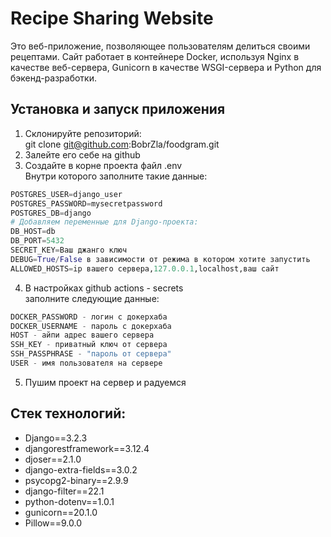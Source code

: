 # Recipe Sharing Website

Это веб-приложение, позволяющее пользователям делиться своими рецептами. Сайт работает в контейнере Docker, используя Nginx в качестве веб-сервера, Gunicorn в качестве WSGI-сервера и Python для бэкенд-разработки.

## Установка и запуск приложения
1. Склонируйте репозиторий:  
   git clone git@github.com:BobrZla/foodgram.git
2. Залейте его себе на github  
3. Создайте в корне проекта файл  .env  
Внутри которого заполните такие данные:
```python
POSTGRES_USER=django_user
POSTGRES_PASSWORD=mysecretpassword
POSTGRES_DB=django
# Добавляем переменные для Django-проекта:
DB_HOST=db
DB_PORT=5432
SECRET_KEY=Ваш джанго ключ
DEBUG=True/False в зависимости от режима в котором хотите запустить
ALLOWED_HOSTS=ip вашего сервера,127.0.0.1,localhost,ваш сайт
```
4. В настройках  github actions - secrets  
заполните следующие данные:  

```python
DOCKER_PASSWORD - логин с докерхаба
DOCKER_USERNAME - пароль с докерхаба
HOST - айпи адрес вашего сервера
SSH_KEY - приватный ключ от сервера
SSH_PASSPHRASE - "пароль от сервера"
USER - имя пользователя на сервере
```

5. Пушим проект на сервер и радуемся

## Стек технологий:
- Django==3.2.3  
- djangorestframework==3.12.4
- djoser==2.1.0
- django-extra-fields==3.0.2
- psycopg2-binary==2.9.9
- django-filter==22.1
- python-dotenv==1.0.1
- gunicorn==20.1.0
- Pillow==9.0.0